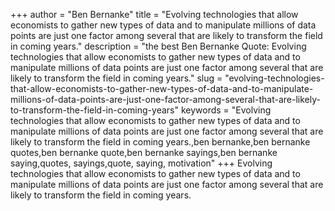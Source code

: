 +++
author = "Ben Bernanke"
title = "Evolving technologies that allow economists to gather new types of data and to manipulate millions of data points are just one factor among several that are likely to transform the field in coming years."
description = "the best Ben Bernanke Quote: Evolving technologies that allow economists to gather new types of data and to manipulate millions of data points are just one factor among several that are likely to transform the field in coming years."
slug = "evolving-technologies-that-allow-economists-to-gather-new-types-of-data-and-to-manipulate-millions-of-data-points-are-just-one-factor-among-several-that-are-likely-to-transform-the-field-in-coming-years"
keywords = "Evolving technologies that allow economists to gather new types of data and to manipulate millions of data points are just one factor among several that are likely to transform the field in coming years.,ben bernanke,ben bernanke quotes,ben bernanke quote,ben bernanke sayings,ben bernanke saying,quotes, sayings,quote, saying, motivation"
+++
Evolving technologies that allow economists to gather new types of data and to manipulate millions of data points are just one factor among several that are likely to transform the field in coming years.
